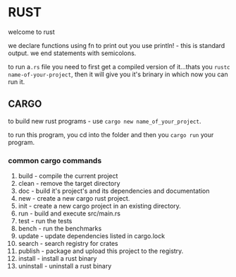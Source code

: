 # RUST

welcome to rust

we declare functions using fn
to print out you use println! - this is standard output.
we end statements with semicolons.

to run a`.rs` file you need to first get a compiled version of it...thats you `rustc name-of-your-project`, then it will give you it's brinary in which now you can run it.

## CARGO

to build new rust programs -  use `cargo new name_of_your_project`.

to run this program, you cd into the folder and then you `cargo run` your program.

### common cargo commands

1. build - compile the current project
2. clean - remove the target directory
3. doc - build it's project's and its dependencies and documentation
4. new - create a new cargo rust project.
5. init - create a new cargo project in an existing directory.
6. run - build and execute src/main.rs
7. test - run the tests
8. bench - run the benchmarks
9. update - update dependencies listed in cargo.lock
10. search - search registry for crates
11. publish - package and upload this project to the registry.
12. install - install a rust binary
13. uninstall - uninstall a rust binary
